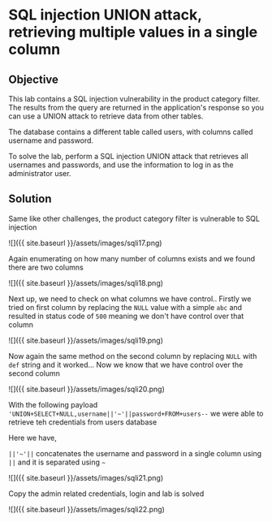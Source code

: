 
# SQL injection UNION attack, retrieving multiple values in a single column

## Objective 

This lab contains a SQL injection vulnerability in the product category filter. The results from the query are returned in the application's response so you can use a UNION attack to retrieve data from other tables.

The database contains a different table called users, with columns called username and password.

To solve the lab, perform a SQL injection UNION attack that retrieves all usernames and passwords, and use the information to log in as the administrator user.

## Solution

Same like other challenges, the product category filter is vulnerable to SQL injection 

![]({{ site.baseurl }}/assets/images/sqli17.png)

Again enumerating on how many number of columns exists and we found there are two columns 

![]({{ site.baseurl }}/assets/images/sqli18.png)

Next up, we need to check on what columns we have control.. Firstly we tried on first column by replacing the `NULL` value with a simple `abc` and resulted in status code of `500` meaning we don't have control over that column 

![]({{ site.baseurl }}/assets/images/sqli19.png)

Now again the same method on the second column by replacing `NULL` with `def` string and it worked... Now we know that we have control over the second column 

![]({{ site.baseurl }}/assets/images/sqli20.png)

With the following payload `'UNION+SELECT+NULL,username||'~'||password+FROM+users--` we were able to retrieve teh credentials from users database 

Here we have,

`||'~'||` concatenates the username and password in a single column using `||` and it is separated using `~`

![]({{ site.baseurl }}/assets/images/sqli21.png)

Copy the admin related credentials, login and lab is solved 

![]({{ site.baseurl }}/assets/images/sqli22.png)